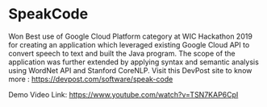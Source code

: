# SpeakCode
Won Best use of Google Cloud Platform category at WIC Hackathon 2019 for creating an application which leveraged existing Google Cloud API to convert speech to text and built the Java program. The scope of the application was further extended by applying syntax and semantic analysis using WordNet API and Stanford CoreNLP.
Visit this DevPost site to know more :
https://devpost.com/software/speak-code

Demo Video Link: https://www.youtube.com/watch?v=TSN7KAP6CpI
